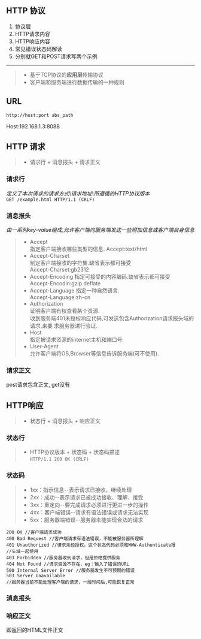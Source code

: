 ## HTTP 协议

1. 协议层	
2. HTTP请求内容		
3. HTTP响应内容
4. 常见错误状态码解读	
5. 分别就GET和POST请求写两个示例

**************

> * 基于TCP协议的**应用层**传输协议	
> * 客户端和服务端进行数据传输的一种规则	

## URL 
`http://host:port abs_path`	

Host:192.168.1.3:8088	

## HTTP 请求	
> * 请求行 + 消息报头 + 请求正文	

### 请求行	
*定义了本次请求的请求方式\请求地址\所遵循的HTTP协议版本*	
`GET /example.html HTTP/1.1 (CRLF)`	

### 消息报头	
*由一系列key-value组成,允许客户端向服务端发送一些附加信息或客户端自身信息*	
> * Accept	
	指定客户端接收哪些类型的信息.	
	Accept:text/html
> * Accept-Charset	
	制定客户端接收的字符集.缺省表示都可接受		
	Accept-Charset:gb2312
> * Accept-Encoding	
	指定可接受的内容编码.缺省表示都可接受			
	Accept-Encodin:gzip.deflate  
> * Accept-Language	
	指定一种自然语言.	
	Accept-Language:zh-cn
> * Authorization	
	证明客户端有权查看某个资源.	
	收到服务端401未授权响应代码,可发送包含Authorization请求报头域的请求,来要
	求服务器进行验证.	
> * Host	
	指定被请求资源的internet主机和端口号.	
> * User-Agent	
	允许客户端将OS,Browser等信息告诉服务端(可不使用).	

### 请求正文	
post请求包含正文, get没有	

## HTTP响应	
> * 状态行 + 消息报头 + 响应正文	

### 状态行	
> * HTTP协议版本 + 状态码 + 状态码描述	
`HTTP/1.1 200 OK (CRLF)`

### 状态码	
> * 1xx：指示信息--表示请求已接收，继续处理
> * 2xx：成功--表示请求已被成功接收、理解、接受
> * 3xx：重定向--要完成请求必须进行更进一步的操作
> * 4xx：客户端错误--请求有语法错误或请求无法实现
> * 5xx：服务器端错误--服务器未能实现合法的请求

	200 OK //客户端请求成功	
	400 Bad Request //客户端请求有语法错误，不能被服务器所理解	
	401 Unauthorized //请求未经授权，这个状态代码必须和WWW-Authenticate报
	//头域一起使用	
	403 Forbidden //服务器收到请求，但是拒绝提供服务	
	404 Not Found //请求资源不存在，eg：输入了错误的URL	
	500 Internal Server Error //服务器发生不可预期的错误	
	503 Server Unavailable
	//服务器当前不能处理客户端的请求，一段时间后,可能恢复正常	

### 消息报头

### 响应正文	
即返回的HTML文件正文
